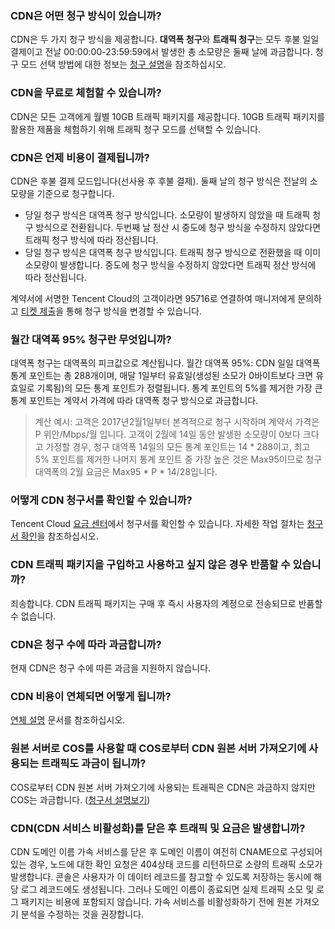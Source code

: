 ### CDN은 어떤 청구 방식이 있습니까?
CDN은 두 가지 청구 방식을 제공합니다. **대역폭 청구**와 **트래픽 청구**는 모두 후불 일일 결제이고 전날 00:00:00-23:59:59에서 발생한 총 소모량은 둘째 날에 과금합니다. 청구 모드 선택 방법에 대한 정보는 [청구 설명](https://intl.cloud.tencent.com/document/product/228/2949)을 참조하십시오.

### CDN을 무료로 체험할 수 있습니까?
CDN은 모든 고객에게 월별 10GB 트래픽 패키지를 제공합니다. 10GB 트래픽 패키지를 활용한 제품을 체험하기 위해 트래픽 청구 모드를 선택할 수 있습니다.

### CDN은 언제 비용이 결제됩니까?
CDN은 후불 결제 모드입니다(선사용 후 후불 결제). 둘째 날의 청구 방식은 전날의 소모량을 기준으로 청구합니다.
- 당일 청구 방식은 대역폭 청구 방식입니다. 소모량이 발생하지 않았을 때 트래픽 청구 방식으로 전환됩니다. 두번째 날 정산 시 중도에 청구 방식을 수정하지 않았다면 트래픽 청구 방식에 따라 정산됩니다.
- 당일 청구 방식은 대역폭 청구 방식입니다. 트래픽 청구 방식으로 전환했을 때 이미 소모량이 발생합니다. 중도에 청구 방식을 수정하지 않았다면 트래픽 정산 방식에 따라 정산됩니다.

계약서에 서명한 Tencent Cloud의 고객이라면 95716로 연결하여 매니저에게 문의하고 [티켓 제출](https://console.cloud.tencent.com/workorder/category)을 통해 청구 방식을 변경할 수 있습니다.

### 월간 대역폭 95% 청구란 무엇입니까?
대역폭 청구는 대역폭의 피크값으로 계산됩니다.
월간 대역폭 95%: CDN 일일 대역폭 통계 포인트는 총 288개이며, 매달 1일부터 유효일(생성된 소모가 0바이트보다 크면 유효일로 기록됨)의 모든 통계 포인트가 정렬됩니다. 통계 포인트의 5%를 제거한 가장 큰 통계 포인트는 계약서 가격에 따라 대역폭 청구 방식으로 과금합니다.
> 계산 예시:
> 고객은 2017년2월1일부터 본격적으로 청구 시작하며 계약서 가격은 P 위안/Mbps/월 입니다.
> 고객이 2월에 14일 동안 발생한 소모량이 0보다 크다고 가정할 경우, 청구 대역폭 14일의 모든 통계 포인트는 14 * 288이고, 최고 5% 포인트를 제거한 나머지 통계 포인트 중 가장 높은 것은 Max95이므로 청구 대역폭의 2월 요금은 Max95 * P * 14/28입니다.

### 어떻게 CDN 청구서를 확인할 수 있습니까?
Tencent Cloud [요금 센터](https://console.cloud.tencent.com/account)에서 청구서를 확인할 수 있습니다. 자세한 작업 절차는 [청구서 확인](https://intl.cloud.tencent.com/document/product/228/6071)을 참조하십시오.

### CDN 트래픽 패키지을 구입하고 사용하고 싶지 않은 경우 반품할 수 있습니까?
죄송합니다. CDN 트래픽 패키지는 구매 후 즉시 사용자의 계정으로 전송되므로 반품할 수 없습니다.


### CDN은 청구 수에 따라 과금합니까?
현재 CDN은 청구 수에 따른 과금을 지원하지 않습니다.

### CDN 비용이 연체되면 어떻게 됩니까?
[연체 설명](https://intl.cloud.tencent.com/document/product/228/2954) 문서를 참조하십시오.

###  원본 서버로 COS를 사용할 때 COS로부터 CDN 원본 서버 가져오기에 사용되는 트래픽도 과금이 됩니까?
COS로부터 CDN 원본 서버 가져오기에 사용되는 트래픽은 CDN은 과금하지 않지만 COS는 과금합니다. ([청구서 설명보기](https://intl.cloud.tencent.com/document/product/436/16871))

### CDN(CDN 서비스 비활성화)를 닫은 후 트래픽 및 요금은 발생합니까?
CDN 도메인 이름 가속 서비스를 닫은 후 도메인 이름이 여전히 CNAME으로 구성되어 있는 경우, 노드에 대한 확인 요청은 404상태 코드를 리턴하므로 소량의 트래픽 소모가 발생합니다. 콘솔은 사용자가 이 데이터 레코드를 참고할 수 있도록 저장하는 동시에 해당 로그 레코드에도 생성됩니다. 그러나 도메인 이름이 종료되면 실제 트래픽 소모 및 로그 패키지는 비용에 포함되지 않습니다. 가속 서비스를 비활성화하기 전에 원본 가져오기 분석을 수정하는 것을 권장합니다.
